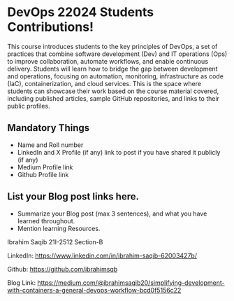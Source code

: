 # DevOps 22024 Students Contributions! 

This course introduces students to the key principles of DevOps, a set of practices that combine software development (Dev) and IT operations (Ops) to improve collaboration, automate workflows, and enable continuous delivery. Students will learn how to bridge the gap between development and operations, focusing on automation, monitoring, infrastructure as code (IaC), containerization, and cloud services. This is the space where students can showcase their work based on the course material covered, including published articles, sample GitHub repositories, and links to their public profiles.

## Mandatory Things
- Name and Roll number
- LinkedIn and X Profile (if any) link to post if you have shared it publicly (if any)
- Medium Profile link
- Github Profile link

## List your Blog post links here.
- Summarize your Blog post (max 3 sentences), and what you have learned throughout.
- Mention learning Resources.

Ibrahim Saqib 21I-2512 Section-B

LinkedIn: https://www.linkedin.com/in/ibrahim-saqib-62003427b/

Github: https://github.com/ibrahimsqb

Blog Link: https://medium.com/@ibrahimsaqib20/simplifying-development-with-containers-a-general-devops-workflow-bcd0f5156c22



